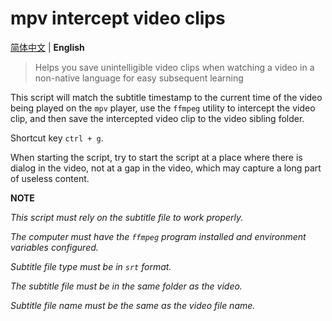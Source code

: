 # mpv intercept video clips

[简体中文](README.zh_CN.md) | **English**

> Helps you save unintelligible video clips when watching a video in a non-native language for easy subsequent learning



This script will match the subtitle timestamp to the current time of the video being played on the `mpv` player, use the `ffmpeg` utility to intercept the video clip, and then save the intercepted video clip to the video sibling folder.

Shortcut key `ctrl + g`.

When starting the script, try to start the script at a place where there is dialog in the video, not at a gap in the video, which may capture a long part of useless content.



**NOTE**

*This script must rely on the subtitle file to work properly.*

*The computer must have the `ffmpeg` program installed and environment variables configured.*

*Subtitle file type must be in `srt` format.*

*The subtitle file must be in the same folder as the video.*

*Subtitle file name must be the same as the video file name.*

